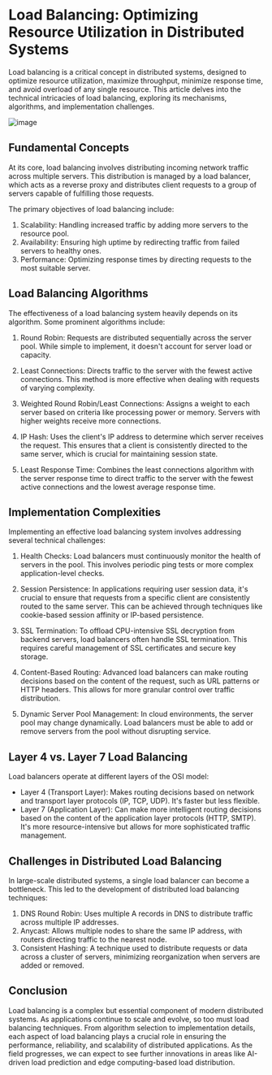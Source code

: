 # Load Balancing: Optimizing Resource Utilization in Distributed Systems

Load balancing is a critical concept in distributed systems, designed to optimize resource utilization, maximize throughput, minimize response time, and avoid overload of any single resource. This article delves into the technical intricacies of load balancing, exploring its mechanisms, algorithms, and implementation challenges.

![image](https://github.com/user-attachments/assets/3875b9a8-7487-4e16-80c4-7426b6e67d1b)


## Fundamental Concepts

At its core, load balancing involves distributing incoming network traffic across multiple servers. This distribution is managed by a load balancer, which acts as a reverse proxy and distributes client requests to a group of servers capable of fulfilling those requests.

The primary objectives of load balancing include:
1. Scalability: Handling increased traffic by adding more servers to the resource pool.
2. Availability: Ensuring high uptime by redirecting traffic from failed servers to healthy ones.
3. Performance: Optimizing response times by directing requests to the most suitable server.

## Load Balancing Algorithms

The effectiveness of a load balancing system heavily depends on its algorithm. Some prominent algorithms include:

1. Round Robin: Requests are distributed sequentially across the server pool. While simple to implement, it doesn't account for server load or capacity.

2. Least Connections: Directs traffic to the server with the fewest active connections. This method is more effective when dealing with requests of varying complexity.

3. Weighted Round Robin/Least Connections: Assigns a weight to each server based on criteria like processing power or memory. Servers with higher weights receive more connections.

4. IP Hash: Uses the client's IP address to determine which server receives the request. This ensures that a client is consistently directed to the same server, which is crucial for maintaining session state.

5. Least Response Time: Combines the least connections algorithm with the server response time to direct traffic to the server with the fewest active connections and the lowest average response time.

## Implementation Complexities

Implementing an effective load balancing system involves addressing several technical challenges:

1. Health Checks: Load balancers must continuously monitor the health of servers in the pool. This involves periodic ping tests or more complex application-level checks.

2. Session Persistence: In applications requiring user session data, it's crucial to ensure that requests from a specific client are consistently routed to the same server. This can be achieved through techniques like cookie-based session affinity or IP-based persistence.

3. SSL Termination: To offload CPU-intensive SSL decryption from backend servers, load balancers often handle SSL termination. This requires careful management of SSL certificates and secure key storage.

4. Content-Based Routing: Advanced load balancers can make routing decisions based on the content of the request, such as URL patterns or HTTP headers. This allows for more granular control over traffic distribution.

5. Dynamic Server Pool Management: In cloud environments, the server pool may change dynamically. Load balancers must be able to add or remove servers from the pool without disrupting service.

## Layer 4 vs. Layer 7 Load Balancing

Load balancers operate at different layers of the OSI model:

- Layer 4 (Transport Layer): Makes routing decisions based on network and transport layer protocols (IP, TCP, UDP). It's faster but less flexible.
- Layer 7 (Application Layer): Can make more intelligent routing decisions based on the content of the application layer protocols (HTTP, SMTP). It's more resource-intensive but allows for more sophisticated traffic management.

## Challenges in Distributed Load Balancing

In large-scale distributed systems, a single load balancer can become a bottleneck. This led to the development of distributed load balancing techniques:

1. DNS Round Robin: Uses multiple A records in DNS to distribute traffic across multiple IP addresses.
2. Anycast: Allows multiple nodes to share the same IP address, with routers directing traffic to the nearest node.
3. Consistent Hashing: A technique used to distribute requests or data across a cluster of servers, minimizing reorganization when servers are added or removed.

## Conclusion

Load balancing is a complex but essential component of modern distributed systems. As applications continue to scale and evolve, so too must load balancing techniques. From algorithm selection to implementation details, each aspect of load balancing plays a crucial role in ensuring the performance, reliability, and scalability of distributed applications. As the field progresses, we can expect to see further innovations in areas like AI-driven load prediction and edge computing-based load distribution.
